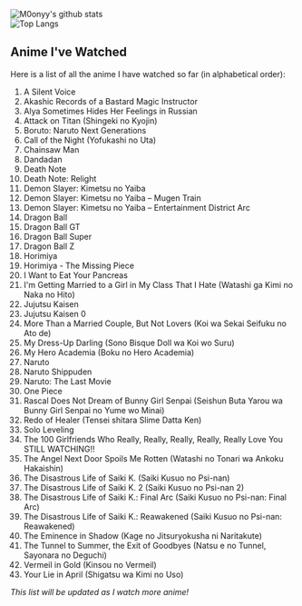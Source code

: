 ![M0onyy's github stats](https://github-readme-stats.vercel.app/api?username=binaryencrypt&show_icons=true&hide_border=true&theme=dark)  
![Top Langs](https://github-readme-stats.vercel.app/api/top-langs/?username=binaryencrypt&layout=compact&theme=dark&hide_border=true)  

## Anime I've Watched  

Here is a list of all the anime I have watched so far (in alphabetical order):  

1. A Silent Voice  
2. Akashic Records of a Bastard Magic Instructor  
3. Alya Sometimes Hides Her Feelings in Russian  
4. Attack on Titan (Shingeki no Kyojin)  
5. Boruto: Naruto Next Generations  
6. Call of the Night (Yofukashi no Uta)  
7. Chainsaw Man  
8. Dandadan  
9. Death Note  
10. Death Note: Relight  
11. Demon Slayer: Kimetsu no Yaiba  
12. Demon Slayer: Kimetsu no Yaiba – Mugen Train  
13. Demon Slayer: Kimetsu no Yaiba – Entertainment District Arc  
14. Dragon Ball  
15. Dragon Ball GT  
16. Dragon Ball Super  
17. Dragon Ball Z  
18. Horimiya  
19. Horimiya - The Missing Piece  
20. I Want to Eat Your Pancreas  
21. I'm Getting Married to a Girl in My Class That I Hate (Watashi ga Kimi no Naka no Hito)  
22. Jujutsu Kaisen  
23. Jujutsu Kaisen 0  
24. More Than a Married Couple, But Not Lovers (Koi wa Sekai Seifuku no Ato de)  
25. My Dress-Up Darling (Sono Bisque Doll wa Koi wo Suru)  
26. My Hero Academia (Boku no Hero Academia)  
27. Naruto  
28. Naruto Shippuden  
29. Naruto: The Last Movie  
30. One Piece  
31. Rascal Does Not Dream of Bunny Girl Senpai (Seishun Buta Yarou wa Bunny Girl Senpai no Yume wo Minai)  
32. Redo of Healer (Tensei shitara Slime Datta Ken)  
33. Solo Leveling  
34. The 100 Girlfriends Who Really, Really, Really, Really, Really Love You  STILL WATCHING!!
35. The Angel Next Door Spoils Me Rotten (Watashi no Tonari wa Ankoku Hakaishin)  
36. The Disastrous Life of Saiki K. (Saiki Kusuo no Psi-nan)  
37. The Disastrous Life of Saiki K. 2 (Saiki Kusuo no Psi-nan 2)  
38. The Disastrous Life of Saiki K.: Final Arc (Saiki Kusuo no Psi-nan: Final Arc)  
39. The Disastrous Life of Saiki K.: Reawakened (Saiki Kusuo no Psi-nan: Reawakened)  
40. The Eminence in Shadow (Kage no Jitsuryokusha ni Naritakute)  
41. The Tunnel to Summer, the Exit of Goodbyes (Natsu e no Tunnel, Sayonara no Deguchi)  
42. Vermeil in Gold (Kinsou no Vermeil)  
43. Your Lie in April (Shigatsu wa Kimi no Uso)  

*This list will be updated as I watch more anime!*  
